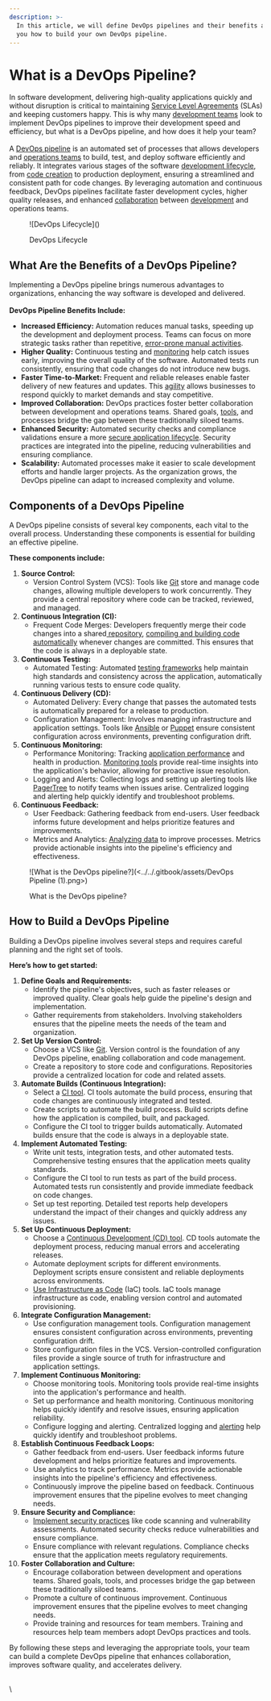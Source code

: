 ```yaml
---
description: >-
  In this article, we will define DevOps pipelines and their benefits and show
  you how to build your own DevOps pipeline.
---
```


# What is a DevOps Pipeline?

In software development, delivering high-quality applications quickly and without disruption is critical to maintaining [Service Level Agreements](https://pagertree.com/learn/incident-management/sla-vs-slo-vs-sli#what-is-a-service-level-agreement-sla) (SLAs) and keeping customers happy. This is why many [development teams](https://pagertree.com/learn/devops/what-is-devops) look to implement DevOps pipelines to improve their development speed and efficiency, but what is a DevOps pipeline, and how does it help your team?\
\
A [DevOps pipeline](https://pagertree.com/learn/devops/what-is-devops/devops-infrastructure-and-automation) is an automated set of processes that allows developers and [operations teams](https://pagertree.com/learn/devops/what-is-site-reliability-engineering-sre) to build, test, and deploy software efficiently and reliably. It integrates various stages of the software [development lifecycle](https://pagertree.com/learn/devops/best-devops-tools), from [code creation](https://pagertree.com/learn/devops/best-devops-tools/best-devops-coding-tools) to production deployment, ensuring a streamlined and consistent path for code changes. By leveraging automation and continuous feedback, DevOps pipelines facilitate faster development cycles, higher quality releases, and enhanced [collaboration](https://pagertree.com/learn/devops/best-devops-tools/best-devops-planning-tools) between [development](https://pagertree.com/learn/devops/what-is-devops/what-is-a-devops-engineer) and operations teams.

<figure>![DevOps Lifecycle](<https://lh7-rt.googleusercontent.com/docsz/AD_4nXd2WpYoerwhD8qHHPkdc4Bgm9rHNxjV2oWlvYzdnHPDYE3WQWQhQASWeYPBH6sqQwY-mshlCvOyrHt-nezaM4VXW4Pm1kZVzGPMVzm2KiazKkmtbuNuNYBLKUg3h-7im4ob3OrOS3ae8GO_i_Xjl4FrAHHg?key=ekLartO5Hz6DGSNUCBoBmg>)<figcaption><p>DevOps Lifecycle</p></figcaption></figure>

## What Are the Benefits of a DevOps Pipeline?

Implementing a DevOps pipeline brings numerous advantages to organizations, enhancing the way software is developed and delivered.\
\
**DevOps Pipeline Benefits Include:**

* **Increased Efficiency:** Automation reduces manual tasks, speeding up the development and deployment process. Teams can focus on more strategic tasks rather than repetitive, [error-prone manual activities](https://pagertree.com/blog/site-reliability-engineer-sre-interview-questions#id-23.-what-is-toil-reduction-and-how-is-it-achieved).
* **Higher Quality:** Continuous testing and [monitoring](https://pagertree.com/blog/system-monitoring-7-best-apm-tools) help catch issues early, improving the overall quality of the software. Automated tests run consistently, ensuring that code changes do not introduce new bugs.
* **Faster Time-to-Market:** Frequent and reliable releases enable faster delivery of new features and updates. This [agility](https://pagertree.com/learn/devops/what-is-devops/devops-vs.-agile) allows businesses to respond quickly to market demands and stay competitive.
* **Improved Collaboration:** DevOps practices foster better collaboration between development and operations teams. Shared goals, [tools](https://pagertree.com/learn/devops/best-devops-tools), and processes bridge the gap between these traditionally siloed teams.
* **Enhanced Security:** Automated security checks and compliance validations ensure a more [secure application lifecycle](https://pagertree.com/learn/devops/what-is-devops/what-is-devsecops#devops-vs.-devsecops). Security practices are integrated into the pipeline, reducing vulnerabilities and ensuring compliance.
* **Scalability:** Automated processes make it easier to scale development efforts and handle larger projects. As the organization grows, the DevOps pipeline can adapt to increased complexity and volume.

## Components of a DevOps Pipeline

A DevOps pipeline consists of several key components, each vital to the overall process. Understanding these components is essential for building an effective pipeline.

**These components include:**

1. **Source Control:**
   * Version Control System (VCS): Tools like [Git](https://git-scm.com/) store and manage code changes, allowing multiple developers to work concurrently. They provide a central repository where code can be tracked, reviewed, and managed.
2. **Continuous Integration (CI):**
   * Frequent Code Merges: Developers frequently merge their code changes into a shared[ repository](https://pagertree.com/learn/devops/best-devops-tools/best-devops-coding-tools#devops-source-code-management-tools), [compiling and building code automatically](https://pagertree.com/learn/devops/what-is-devops/what-is-ci-cd#what-is-continuous-integration-ci) whenever changes are committed. This ensures that the code is always in a deployable state.
3. **Continuous Testing:**
   * Automated Testing: Automated [testing frameworks](https://pagertree.com/learn/devops/what-is-devops/best-ci-cd-tools#continuous-delivery-cd-tools-include) help maintain high standards and consistency across the application, automatically running various tests to ensure code quality.
4. **Continuous Delivery (CD):**
   * Automated Delivery: Every change that passes the automated tests is automatically prepared for a release to production.
   * Configuration Management: Involves managing infrastructure and application settings. Tools like [Ansible](https://www.ansible.com/) or [Puppet](https://www.puppet.com/) ensure consistent configuration across environments, preventing configuration drift.
5. **Continuous Monitoring:**
   * Performance Monitoring: Tracking [application performance](https://pagertree.com/blog/system-monitoring-7-best-apm-tools#id-7-best-apm-tools) and health in production. [Monitoring tools](https://pagertree.com/learn/devops/what-is-devops/best-ci-cd-tools#monitoring-and-logging-tools) provide real-time insights into the application's behavior, allowing for proactive issue resolution.
   * Logging and Alerts: Collecting logs and setting up alerting tools like [PagerTree](https://pagertree.com/) to notify teams when issues arise. Centralized logging and alerting help quickly identify and troubleshoot problems.
6. **Continuous Feedback:**
   * User Feedback: Gathering feedback from end-users. User feedback informs future development and helps prioritize features and improvements.
   * Metrics and Analytics: [Analyzing data](https://pagertree.com/learn/incident-management/data-aggregation-and-aggregators#what-is-data-aggregation-used-for) to improve processes. Metrics provide actionable insights into the pipeline's efficiency and effectiveness.

<figure>![What is the DevOps pipeline?](<../../.gitbook/assets/DevOps Pipeline (1).png>)<figcaption><p>What is the DevOps pipeline?</p></figcaption></figure>

## How to Build a DevOps Pipeline

Building a DevOps pipeline involves several steps and requires careful planning and the right set of tools.

**Here’s how to get started:**

1. **Define Goals and Requirements:**
   * Identify the pipeline's objectives, such as faster releases or improved quality. Clear goals help guide the pipeline's design and implementation.
   * Gather requirements from stakeholders. Involving stakeholders ensures that the pipeline meets the needs of the team and organization.
2. **Set Up Version Control:**
   * Choose a VCS like [Git](https://git-scm.com/). Version control is the foundation of any DevOps pipeline, enabling collaboration and code management.
   * Create a repository to store code and configurations. Repositories provide a centralized location for code and related assets.
3. **Automate Builds (Continuous Integration):**
   * Select a [CI tool](https://pagertree.com/learn/devops/what-is-devops/best-ci-cd-tools#continuous-integration-ci-tools-include). CI tools automate the build process, ensuring that code changes are continuously integrated and tested.
   * Create scripts to automate the build process. Build scripts define how the application is compiled, built, and packaged.
   * Configure the CI tool to trigger builds automatically. Automated builds ensure that the code is always in a deployable state.
4. **Implement Automated Testing:**
   * Write unit tests, integration tests, and other automated tests. Comprehensive testing ensures that the application meets quality standards.
   * Configure the CI tool to run tests as part of the build process. Automated tests run consistently and provide immediate feedback on code changes.
   * Set up test reporting. Detailed test reports help developers understand the impact of their changes and quickly address any issues.
5. **Set Up Continuous Deployment:**
   * Choose a [Continuous Development (CD) tool](https://pagertree.com/learn/devops/what-is-devops/best-ci-cd-tools#continuous-delivery-cd-tools). CD tools automate the deployment process, reducing manual errors and accelerating releases.
   * Automate deployment scripts for different environments. Deployment scripts ensure consistent and reliable deployments across environments.
   * [Use Infrastructure as Code](https://pagertree.com/learn/devops/what-is-devops/devops-infrastructure-and-automation#infrastructure-as-code-iac-in-devops) (IaC) tools. IaC tools manage infrastructure as code, enabling version control and automated provisioning.
6. **Integrate Configuration Management:**
   * Use configuration management tools. Configuration management ensures consistent configuration across environments, preventing configuration drift.
   * Store configuration files in the VCS. Version-controlled configuration files provide a single source of truth for infrastructure and application settings.
7. **Implement Continuous Monitoring:**
   * Choose monitoring tools. Monitoring tools provide real-time insights into the application's performance and health.
   * Set up performance and health monitoring. Continuous monitoring helps quickly identify and resolve issues, ensuring application reliability.
   * Configure logging and alerting. Centralized logging and [alerting](https://pagertree.com/) help quickly identify and troubleshoot problems.
8. **Establish Continuous Feedback Loops:**
   * Gather feedback from end-users. User feedback informs future development and helps prioritize features and improvements.
   * Use analytics to track performance. Metrics provide actionable insights into the pipeline's efficiency and effectiveness.
   * Continuously improve the pipeline based on feedback. Continuous improvement ensures that the pipeline evolves to meet changing needs.
9. **Ensure Security and Compliance:**
   * [Implement security practices](https://pagertree.com/learn/devops/what-is-devops/what-is-devsecops) like code scanning and vulnerability assessments. Automated security checks reduce vulnerabilities and ensure compliance.
   * Ensure compliance with relevant regulations. Compliance checks ensure that the application meets regulatory requirements.
10. **Foster Collaboration and Culture:**
    * Encourage collaboration between development and operations teams. Shared goals, tools, and processes bridge the gap between these traditionally siloed teams.
    * Promote a culture of continuous improvement. Continuous improvement ensures that the pipeline evolves to meet changing needs.
    * Provide training and resources for team members. Training and resources help team members adopt DevOps practices and tools.

By following these steps and leveraging the appropriate tools, your team can build a complete DevOps pipeline that enhances collaboration, improves software quality, and accelerates delivery.

\
\
